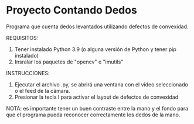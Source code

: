 # Proyecto Contando Dedos
Programa que cuenta dedos levantados utilizando defectos de convexidad.

REQUISITOS:
1. Tener instalado Python 3.9 (o alguna versión de Python y tener pip instalado)
2. Insralar los paquetes de "opencv" e "imutils"

INSTRUCCIONES:
1. Ejecutar el archivo .py, se abrirá una ventana con el video seleccionado o el feed de la cámara.
2. Presionar la tecla I para activar el layout de defectos de convexidad

NOTA: es importante tener un buen contraste entre la mano y el fondo para que el programa pueda reconocer correctamente los dedos de la mano.
